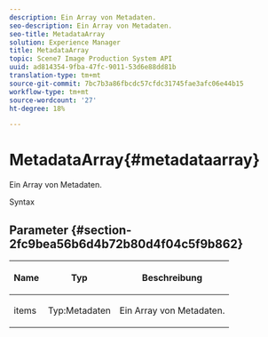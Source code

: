 ```yaml
---
description: Ein Array von Metadaten.
seo-description: Ein Array von Metadaten.
seo-title: MetadataArray
solution: Experience Manager
title: MetadataArray
topic: Scene7 Image Production System API
uuid: ad814354-9fba-47fc-9011-53d6e88dd81b
translation-type: tm+mt
source-git-commit: 7bc7b3a86fbcdc57cfdc31745fae3afc06e44b15
workflow-type: tm+mt
source-wordcount: '27'
ht-degree: 18%

---
```



# MetadataArray{#metadataarray}

Ein Array von Metadaten.

Syntax

## Parameter {#section-2fc9bea56b6d4b72b80d4f04c5f9b862}

<table id="table_04100BB8ABD84EF68B0A7CE3AD946414"> 
 <thead> 
  <tr> 
   <th colname="col1" class="entry"> <p>Name </p> </th> 
   <th colname="col2" class="entry"> <p>Typ </p> </th> 
   <th colname="col3" class="entry"> <p>Beschreibung </p> </th> 
  </tr> 
 </thead>
 <tbody> 
  <tr> 
   <td colname="col1"> <p><span class="codeph"> <span class="varname"> items</span> </span> </p> </td> 
   <td colname="col2"> <p><span class="codeph"> Typ:Metadaten</span> </p> </td> 
   <td colname="col3"> <p>Ein Array von Metadaten. </p> </td> 
  </tr> 
 </tbody> 
</table>

